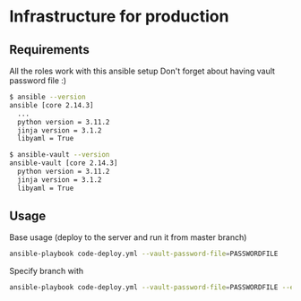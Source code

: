 # Infrastructure for production


## Requirements
All the roles work with this ansible setup
Don't forget about having vault password file :)
```bash
$ ansible --version
ansible [core 2.14.3]
  ...
  python version = 3.11.2
  jinja version = 3.1.2
  libyaml = True

$ ansible-vault --version
ansible-vault [core 2.14.3]
  python version = 3.11.2 
  jinja version = 3.1.2
  libyaml = True

```

## Usage
Base usage (deploy to the server and run it from master branch)
```bash
ansible-playbook code-deploy.yml --vault-password-file=PASSWORDFILE
```

Specify branch with 
```bash
ansible-playbook code-deploy.yml --vault-password-file=PASSWORDFILE --extra-vars "git_repo_branch=BRANCH"
```

